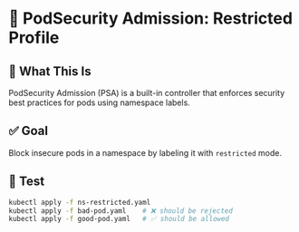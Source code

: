 # 🔐 PodSecurity Admission: Restricted Profile

## 🧠 What This Is
PodSecurity Admission (PSA) is a built-in controller that enforces security best practices for pods using namespace labels.

## ✅ Goal
Block insecure pods in a namespace by labeling it with `restricted` mode.

## 🧪 Test
```bash
kubectl apply -f ns-restricted.yaml
kubectl apply -f bad-pod.yaml    # ❌ should be rejected
kubectl apply -f good-pod.yaml   # ✅ should be allowed
